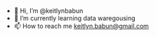 - 👋 Hi, I’m @keitlynbabun
- 🌱 I’m currently learning data waregousing
- 📫 How to reach me keitlyn.babun@gmail.com

<!---
keitlynbabun/keitlynbabun is a ✨ special ✨ repository because its `README.md` (this file) appears on your GitHub profile.
You can click the Preview link to take a look at your changes.
--->
